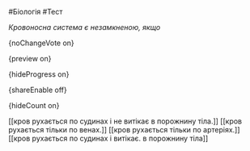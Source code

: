 #Біологія #Тест

*Кровоносна система є незамкненою, якщо*

{noChangeVote on}

{preview on}

{hideProgress on}

{shareEnable off}

{hideCount on}

[[кров рухається по судинах і не витікає в порожнину тіла.]]
[[кров рухається тільки по венах.]]
[[кров рухається тільки по артеріях.]]
[[кров рухається по судинах і витікає. в порожнину тіла]]
